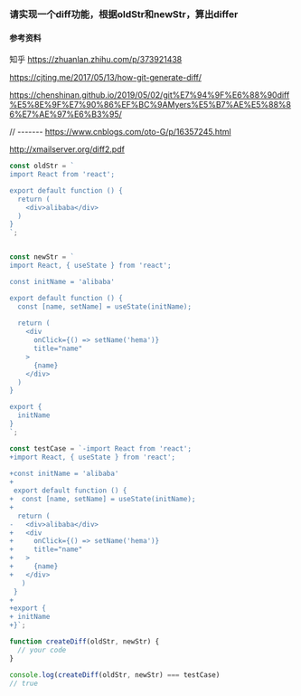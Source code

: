### 请实现一个diff功能，根据oldStr和newStr，算出differ

#### 参考资料
知乎 https://zhuanlan.zhihu.com/p/373921438

<!-- Git 是怎样生成 diff 的：Myers 算法 - CJ Ting's Blog -->
https://cjting.me/2017/05/13/how-git-generate-diff/

<!-- git 生成 diff 原理：Myers 差分算法 | 大艺术家_SN (chenshinan.github.io) -->
https://chenshinan.github.io/2019/05/02/git%E7%94%9F%E6%88%90diff%E5%8E%9F%E7%90%86%EF%BC%9AMyers%E5%B7%AE%E5%88%86%E7%AE%97%E6%B3%95/

// -------
https://www.cnblogs.com/oto-G/p/16357245.html
<!-- Myers论文 -->
http://xmailserver.org/diff2.pdf

```js
const oldStr = `
import React from 'react';

export default function () {
  return (
    <div>alibaba</div>
  )
}
`;


const newStr = `
import React, { useState } from 'react';

const initName = 'alibaba'

export default function () {
  const [name, setName] = useState(initName);
  
  return (
    <div
      onClick={() => setName('hema')}
      title="name"
    >
      {name}
    </div>
  )
}

export {
  initName
}
`;

const testCase = `-import React from 'react';
+import React, { useState } from 'react';
 
+const initName = 'alibaba'
+
 export default function () {
+  const [name, setName] = useState(initName);
+  
  return (
-   <div>alibaba</div>
+   <div
+     onClick={() => setName('hema')}
+     title="name"
+   >
+     {name}
+   </div>
   )
 }
+
+export {
+ initName
+}`;

function createDiff(oldStr, newStr) {
  // your code
}

console.log(createDiff(oldStr, newStr) === testCase)
// true

```
